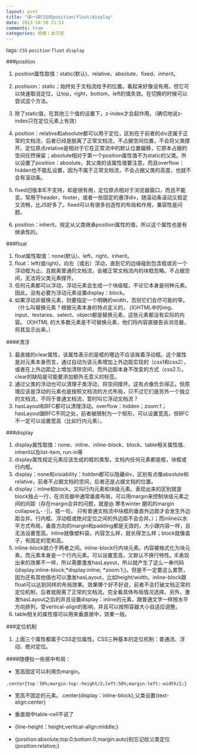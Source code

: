 ```yaml
---
layout: post
title: "讲一讲CSS的position/float/display"
date: 2013-10-30 21:51
comments: true
categories: 哈喽！女汉纸
---
```

tags: `CSS` `position` `float` `display`
<br>

###position

1. position属性取值：static(默认)、relative、absolute、fixed、inherit。

2. postision：static；始终处于文档流给予的位置。看起来好像没有用，但它可以快速取消定位，让top，right，bottom，left的值失效。在切换的时候可以尝试这个方法。
3. 除了static值，在其他三个值的设置下，z-index才会起作用。（确切地说z-index只在定位元素上有效）
4. position：relative和absolute都可以用于定位，区别在于前者的div还属于正常的文档流，后者已经是脱离了正常文档流，不占据空间位置，不会将父类撑开。定位原点relative是相对于它在正常流中的默认位置偏移，它原本占据的空间任然保留；absolute相对于第一个position属性值不为static的父类。所以设置了position：absolute，其父类的该属性值要注意，而且overflow：hidden也不能乱设置，因为不属于正常文档流，不会占据父类的高度，也就不会有滚动条。
5. fixed旧版本IE不支持，却是很有用，定位原点相对于浏览器窗口，而且不能变。常用于header，footer，或者一些固定的悬浮div，随滚动条滚动又稳定又流畅，比JS好多了。fixed可以有很多创造性的布局和作用，兼容性是问题。
6. position：inherit。规定从父类继承position属性的值，所以这个属性也是有继承性的。

###float

1. float属性取值：none(默认)、left、right、inherit。
2. float：left(或right)，向左（或右）浮动，直到它的边缘碰到包含框或另一个浮动框为止。且脱离普通的文档流，会被正常文档流内的块框忽略。不占据空间，无法将父类元素撑开。
3. 任何元素都可以浮动，浮动元素会生成一个块级框，不论它本身是何种元素。因此，没有必要为浮动元素设置display：block。
4. 如果浮动非替换元素，则要指定一个明确的width，否则它们会尽可能的窄。（什么叫替换元素？根据元素本身的特点定义的， (X)HTML中的img、input、textarea、select、object都是替换元素，这些元素都没有实际的内容。 (X)HTML 的大多数元素是不可替换元素，他们将内容直接告诉浏览器，将其显示出来。）

####清浮

1. 最直接的clear属性，该属性表示的是框的哪边不应该挨着浮动框。这个属性是对元素本身而言，通过自动为该元素增加上外边距实现的（css1和css2），或者在上外边距之上增加清除空间，而外边距本身不改变的方式（css2.1）。clear的缺陷是可能要添加额外无意义的标签。
2. 通过父类的浮动也可以清理子类浮动，将空间撑开。这有点像负负得正。但原理应该是浮动的元素也是按照文档流的方式布局，只不过它们是另外一个独立的文档流，不同于普通文档流，暂时叫它浮动文档流？
3. hasLayout和BFC都可以清理浮动。overflow：hidden；zoom:1；hasLayout跟BFC不同之处，前者被限制为一个矩形，可以设置宽高，但BFC不一定可以设置宽高（比如行内元素）。

###display

1. display属性取值：none、inline、inline-block、block、table相关属性值、inherit以及list-item, run-in等
2. display属性规定元素应该生成的框的类型。文档内任何元素都是框，块框或行内框。
3. display：none和visiability：hidden都可以隐藏div，区别有点像absolute和relative，前者不占据文档的空间，后者还是占据文档的位置。
4. display：inline和block，又叫行内元素和块级元素。表现出来的区别就是block独占一行，在浏览器中通常垂直布局，可以用margin来控制块级元素之间的间距（存在margin合并的问题，就是@ 寒冬winter 磨叽的margin collapse么- -||，插一句， 只有普通文档流中块框的垂直外边距才会发生外边距合并。行内框、浮动框或绝对定位之间的外边距不会合并。）；而inline以水平方式布局，垂直方向的margin和padding都是无效的，大小跟内容一样，且无法设置宽高。inline就像塑料袋，内容怎么样，就长得怎么样；block就像盒子，有固定的宽和高。
5. inline-block就介于两者之间。inline-block行内块元素。内容被格式化为块元素，而元素本身是一个行内元素。可以设置宽高，又默认不换行特性。IE表现出来的效果不一样，所以需要激发hasLayout，所以就产生了这么一串代码{display:inline-block;*display:inline; *zoom:1;}。但是不一定要这么累赘，因为还有其他值也可以激发hasLayout，比如height/width。inline-block跟float可以达到同样的布局效果。效果哪个好不好说，前者不会打破文档正常的定位机制，后者就脱离了正常的文档流。完全看具体布局情况选择。另外，激发hasLayout之后的并且设置display：inline的元素，跟普通文字一样按水平方向排列，受vertical-align的影响，并且可以按照容器大小自适应调整。
6. table相关的属性值可以用来垂直居中，效果一般。

###定位机制


1. 上面三个属性都属于CSS定位属性。CSS三种基本的定位机制：普通流、浮动、绝对定位。

####随便扯一些居中布局：

* 宽高固定可以利用负margin。

```
.center{top：50%;margin-top:-height/2;left:50%;margin-left:-width/2;}
```

* 宽高不固定的元素。.center{display：inline-block},父类设置{text-align:center}

* 垂直居中table-cell不说了

* {line-height：height;vertical-align:middle;}

* {position:absolute;top:0;bottom:0;margin:auto}别忘记给父类定位{position:relative;}